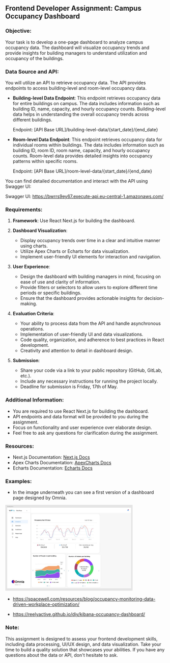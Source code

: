 ## Frontend Developer Assignment: Campus Occupancy Dashboard

### Objective:
Your task is to develop a one-page dashboard to analyze campus occupancy data. The dashboard will visualize occupancy trends and provide insights for building managers to understand utilization and occupancy of the buildings.

### Data Source and API:
You will utilize an API to retrieve occupancy data. The API provides endpoints to access building-level and room-level occupancy data. 

- **Building-level Data Endpoint**: This endpoint retrieves occupancy data for entire buildings on campus. The data includes information such as building ID, name, capacity, and hourly occupancy counts. Building-level data helps in understanding the overall occupancy trends across different buildings.

  Endpoint: [API Base URL]/building-level-data/{start_date}/{end_date}

- **Room-level Data Endpoint**: This endpoint retrieves occupancy data for individual rooms within buildings. The data includes information such as building ID, room ID, room name, capacity, and hourly occupancy counts. Room-level data provides detailed insights into occupancy patterns within specific rooms.

  Endpoint: [API Base URL]/room-level-data/{start_date}/{end_date}

You can find detailed documentation and interact with the API using Swagger UI:

Swagger UI: https://bwrrs9ey67.execute-api.eu-central-1.amazonaws.com/

### Requirements:

1. **Framework**: Use React Next.js for building the dashboard.

2. **Dashboard Visualization**:
   - Display occupancy trends over time in a clear and intuitive manner using charts.
   - Utilize Apex Charts or Echarts for data visualization.
   - Implement user-friendly UI elements for interaction and navigation.

3. **User Experience**:
   - Design the dashboard with building managers in mind, focusing on ease of use and clarity of information.
   - Provide filters or selectors to allow users to explore different time periods or specific buildings.
   - Ensure that the dashboard provides actionable insights for decision-making.

4. **Evaluation Criteria**:
   - Your ability to process data from the API and handle asynchronous operations.
   - Implementation of user-friendly UI and data visualizations.
   - Code quality, organization, and adherence to best practices in React development.
   - Creativity and attention to detail in dashboard design.

5. **Submission**:
   - Share your code via a link to your public repository (GitHub, GitLab, etc.).
   - Include any necessary instructions for running the project locally.
   - Deadline for submission is Friday, 17th of May.

### Additional Information:
- You are required to use React Next.js for building the dashboard.
- API endpoints and data format will be provided to you during the assignment.
- Focus on functionality and user experience over elaborate design.
- Feel free to ask any questions for clarification during the assignment.

### Resources:
- Next.js Documentation: [Next.js Docs](https://nextjs.org/docs/getting-started)
- Apex Charts Documentation: [ApexCharts Docs](https://apexcharts.com/docs/react-charts/)
- Echarts Documentation: [Echarts Docs](https://echarts.apache.org/en/index.html)


### Examples:
- In the image underneath you can see a first version of a dashboard page designed by Omnia.
<img src="static/exampledash.JPG" alt="example dashboard" width="400"/>

- https://spacewell.com/resources/blog/occupancy-monitoring-data-driven-workplace-optimization/

- https://reelyactive.github.io/diy/kibana-occupancy-dashboard/

### Note:
This assignment is designed to assess your frontend development skills, including data processing, UI/UX design, and data visualization. Take your time to build a quality solution that showcases your abilities. If you have any questions about the data or API, don't hesitate to ask.
